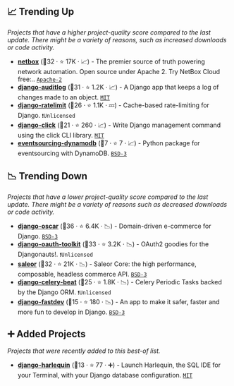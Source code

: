 ## 📈 Trending Up

_Projects that have a higher project-quality score compared to the last update. There might be a variety of reasons, such as increased downloads or code activity._

- <b><a href="https://github.com/netbox-community/netbox">netbox</a></b> (🥇32 ·  ⭐ 17K · 📈) - The premier source of truth powering network automation. Open source under Apache 2. Try NetBox Cloud free:.. <code><a href="http://bit.ly/3nYMfla">Apache-2</a></code>
- <b><a href="https://github.com/jazzband/django-auditlog">django-auditlog</a></b> (🥈31 ·  ⭐ 1.2K · 📈) - A Django app that keeps a log of changes made to an object. <code><a href="http://bit.ly/34MBwT8">MIT</a></code>
- <b><a href="https://github.com/jsocol/django-ratelimit">django-ratelimit</a></b> (🥉26 ·  ⭐ 1.1K · 💤) - Cache-based rate-limiting for Django. <code>❗Unlicensed</code>
- <b><a href="https://github.com/django-commons/django-click">django-click</a></b> (🥉21 ·  ⭐ 260 · 📈) - Write Django management command using the click CLI library. <code><a href="http://bit.ly/34MBwT8">MIT</a></code>
- <b><a href="https://github.com/pyeventsourcing/eventsourcing-dynamodb">eventsourcing-dynamodb</a></b> (🥉7 ·  ⭐ 7 · 📈) - Python package for eventsourcing with DynamoDB. <code><a href="http://bit.ly/3aKzpTv">BSD-3</a></code>

## 📉 Trending Down

_Projects that have a lower project-quality score compared to the last update. There might be a variety of reasons such as decreased downloads or code activity._

- <b><a href="https://github.com/django-oscar/django-oscar">django-oscar</a></b> (🥇36 ·  ⭐ 6.4K · 📉) - Domain-driven e-commerce for Django. <code><a href="http://bit.ly/3aKzpTv">BSD-3</a></code>
- <b><a href="https://github.com/jazzband/django-oauth-toolkit">django-oauth-toolkit</a></b> (🥈33 ·  ⭐ 3.2K · 📉) - OAuth2 goodies for the Djangonauts!. <code>❗Unlicensed</code>
- <b><a href="https://github.com/saleor/saleor">saleor</a></b> (🥈32 ·  ⭐ 21K · 📉) - Saleor Core: the high performance, composable, headless commerce API. <code><a href="http://bit.ly/3aKzpTv">BSD-3</a></code>
- <b><a href="https://github.com/celery/django-celery-beat">django-celery-beat</a></b> (🥉25 ·  ⭐ 1.8K · 📉) - Celery Periodic Tasks backed by the Django ORM. <code>❗Unlicensed</code>
- <b><a href="https://github.com/boxed/django-fastdev">django-fastdev</a></b> (🥉15 ·  ⭐ 180 · 📉) - An app to make it safer, faster and more fun to develop in Django. <code><a href="http://bit.ly/3aKzpTv">BSD-3</a></code>

## ➕ Added Projects

_Projects that were recently added to this best-of list._

- <b><a href="https://github.com/adamchainz/django-harlequin">django-harlequin</a></b> (🥉13 ·  ⭐ 77 · ➕) - Launch Harlequin, the SQL IDE for your Terminal, with your Django database configuration. <code><a href="http://bit.ly/34MBwT8">MIT</a></code>


